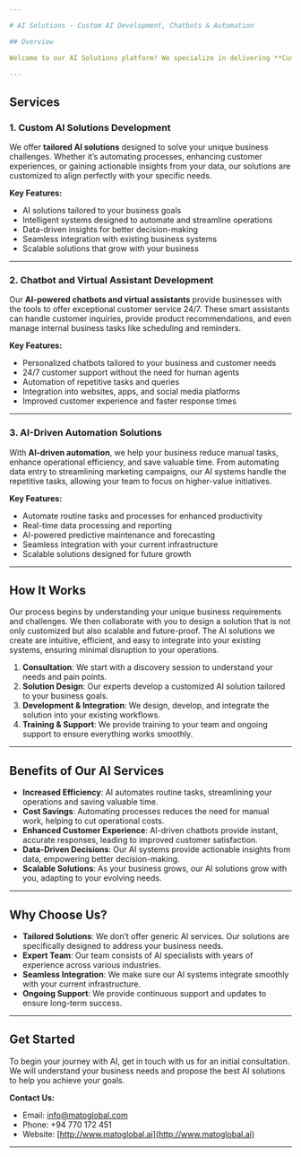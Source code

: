 ```yaml
---

# AI Solutions - Custom AI Development, Chatbots & Automation

## Overview

Welcome to our AI Solutions platform! We specialize in delivering **Custom AI Solutions**, **Chatbot and Virtual Assistant Development**, and **AI-Driven Automation Solutions**. Our goal is to empower your business with cutting-edge artificial intelligence technologies that streamline operations, enhance customer engagement, and drive data-backed decision-making. This README will provide you with a comprehensive overview of our services, the value they bring, and how we can collaborate to achieve your business goals.

---
```


## Services

### 1. **Custom AI Solutions Development**
We offer **tailored AI solutions** designed to solve your unique business challenges. Whether it’s automating processes, enhancing customer experiences, or gaining actionable insights from your data, our solutions are customized to align perfectly with your specific needs.

**Key Features:**
- AI solutions tailored to your business goals
- Intelligent systems designed to automate and streamline operations
- Data-driven insights for better decision-making
- Seamless integration with existing business systems
- Scalable solutions that grow with your business

---

### 2. **Chatbot and Virtual Assistant Development**
Our **AI-powered chatbots and virtual assistants** provide businesses with the tools to offer exceptional customer service 24/7. These smart assistants can handle customer inquiries, provide product recommendations, and even manage internal business tasks like scheduling and reminders.

**Key Features:**
- Personalized chatbots tailored to your business and customer needs
- 24/7 customer support without the need for human agents
- Automation of repetitive tasks and queries
- Integration into websites, apps, and social media platforms
- Improved customer experience and faster response times

---

### 3. **AI-Driven Automation Solutions**
With **AI-driven automation**, we help your business reduce manual tasks, enhance operational efficiency, and save valuable time. From automating data entry to streamlining marketing campaigns, our AI systems handle the repetitive tasks, allowing your team to focus on higher-value initiatives.

**Key Features:**
- Automate routine tasks and processes for enhanced productivity
- Real-time data processing and reporting
- AI-powered predictive maintenance and forecasting
- Seamless integration with your current infrastructure
- Scalable solutions designed for future growth

---

## How It Works

Our process begins by understanding your unique business requirements and challenges. We then collaborate with you to design a solution that is not only customized but also scalable and future-proof. The AI solutions we create are intuitive, efficient, and easy to integrate into your existing systems, ensuring minimal disruption to your operations.

1. **Consultation**: We start with a discovery session to understand your needs and pain points.
2. **Solution Design**: Our experts develop a customized AI solution tailored to your business goals.
3. **Development & Integration**: We design, develop, and integrate the solution into your existing workflows.
4. **Training & Support**: We provide training to your team and ongoing support to ensure everything works smoothly.

---

## Benefits of Our AI Services

- **Increased Efficiency**: AI automates routine tasks, streamlining your operations and saving valuable time.
- **Cost Savings**: Automating processes reduces the need for manual work, helping to cut operational costs.
- **Enhanced Customer Experience**: AI-driven chatbots provide instant, accurate responses, leading to improved customer satisfaction.
- **Data-Driven Decisions**: Our AI systems provide actionable insights from data, empowering better decision-making.
- **Scalable Solutions**: As your business grows, our AI solutions grow with you, adapting to your evolving needs.

---

## Why Choose Us?

- **Tailored Solutions**: We don’t offer generic AI services. Our solutions are specifically designed to address your business needs.
- **Expert Team**: Our team consists of AI specialists with years of experience across various industries.
- **Seamless Integration**: We make sure our AI systems integrate smoothly with your current infrastructure.
- **Ongoing Support**: We provide continuous support and updates to ensure long-term success.

---

## Get Started

To begin your journey with AI, get in touch with us for an initial consultation. We will understand your business needs and propose the best AI solutions to help you achieve your goals.

**Contact Us:**
- Email: [info@matoglobal.com](info@matoglobal.com)
- Phone: +94 770 172 451
- Website: [http://www.matoglobal.ai](http://www.matoglobal.ai)

---
